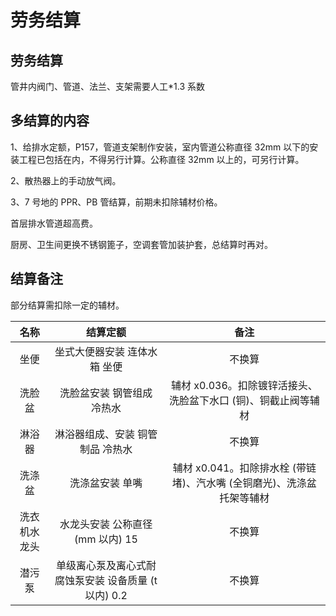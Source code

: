 # 劳务结算

## 劳务结算

管井内阀门、管道、法兰、支架需要人工*1.3 系数

## 多结算的内容

1、给排水定额，P157，管道支架制作安装，室内管道公称直径 32mm 以下的安装工程已包括在内，不得另行计算。公称直径 32mm 以上的，可另行计算。

2、散热器上的手动放气阀。

3、7 号地的 PPR、PB 管结算，前期未扣除辅材价格。

首层排水管道超高费。

厨房、卫生间更换不锈钢篦子，空调套管加装护套，总结算时再对。

## 结算备注

部分结算需扣除一定的辅材。

|     名称     |                       结算定额                       |                             备注                             |
| :----------: | :--------------------------------------------------: | :----------------------------------------------------------: |
|     坐便     |             坐式大便器安装 连体水箱 坐便             |                            不换算                            |
|    洗脸盆    |              洗脸盆安装 钢管组成 冷热水              | 辅材 x0.036。扣除镀锌活接头、洗脸盆下水口 (铜)、铜截止阀等辅材 |
|    淋浴器    |           淋浴器组成、安装 铜管制品 冷热水           |                            不换算                            |
|    洗涤盆    |                   洗涤盆安装 单嘴                    | 辅材 x0.041。扣除排水栓 (带链堵)、汽水嘴 (全铜磨光)、洗涤盆托架等辅材 |
| 洗衣机水龙头 |           水龙头安装 公称直径 (mm 以内) 15           |                            不换算                            |
|    潜污泵    | 单级离心泵及离心式耐腐蚀泵安装 设备质量 (t 以内) 0.2 |                            不换算                            |
